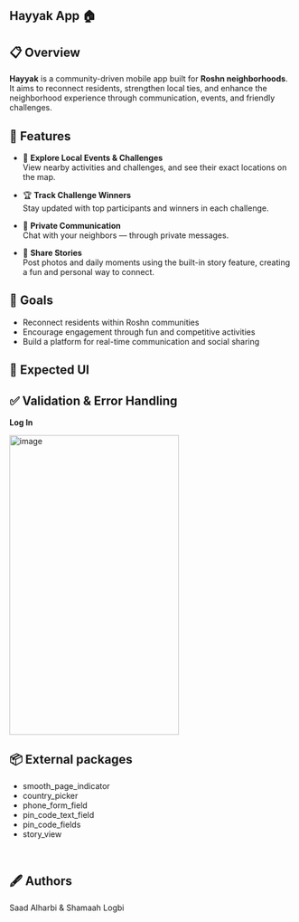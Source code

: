 ##  **Hayyak App 🏠**

## 📋 Overview

**Hayyak** is a community-driven mobile app built for **Roshn neighborhoods**.  
It aims to reconnect residents, strengthen local ties, and enhance the neighborhood experience through communication, events, and friendly challenges.


## 🧩 Features

- 📍 **Explore Local Events & Challenges**  
  View nearby activities and challenges, and see their exact locations on the map.

- 🏆 **Track Challenge Winners**  
  Stay updated with top participants and winners in each challenge.

- 💬 **Private Communication**  
  Chat with your neighbors — through private messages.

- 📸 **Share Stories**  
  Post photos and daily moments using the built-in story feature, creating a fun and personal way to connect.

## 🎯 Goals

- Reconnect residents within Roshn communities  
- Encourage engagement through fun and competitive activities  
- Build a platform for real-time communication and social sharing

  
## 📸 Expected UI






## ✅ Validation & Error Handling

**Log In**


<img width="300" height="530" alt="image" src="https://github.com/user-attachments/assets/76d741e8-0807-4f21-86e5-debff24367d2" />

<br/>




## 📦 External packages

 -  smooth_page_indicator
 -  country_picker
 - phone_form_field
 - pin_code_text_field
 - pin_code_fields
 - story_view

<br/>

## 🖋️ Authors
Saad Alharbi & Shamaah Logbi 




